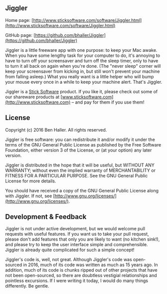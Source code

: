 Jiggler
---------------------------------------------------------------------------------------------
Home page: [http://www.sticksoftware.com/software/Jiggler.html](http://www.sticksoftware.com/software/Jiggler.html)

GitHub page: [https://github.com/bhaller/Jiggler](https://github.com/bhaller/Jiggler)

Jiggler is a little freeware app with one purpose: to keep your Mac awake. When you have some lengthy task for your computer to do, it's annoying to have to turn off your screensaver and turn off the sleep timer, only to have to turn it all back on again when you're done. (The "never sleep" corner will keep your screensaver from kicking in, but still won't prevent your machine from falling asleep.) What you really want is a little helper who will bump your mouse every once in a while to keep your machine alert. That's Jiggler.

Jiggler is a [Stick Software](http://www.sticksoftware.com) product.  If you like it, please check out some of our shareware products at [www.sticksoftware.com](http://www.sticksoftware.com) – and pay for them if you use them!


License
----------

Copyright (c) 2016 Ben Haller.  All rights reserved.

Jiggler is free software: you can redistribute it and/or modify it under the terms of the GNU General Public License as published by the Free Software Foundation, either version 3 of the License, or (at your option) any later version.

Jiggler is distributed in the hope that it will be useful, but WITHOUT ANY WARRANTY; without even the implied warranty of MERCHANTABILITY or FITNESS FOR A PARTICULAR PURPOSE.  See the GNU General Public License for more details.

You should have received a copy of the GNU General Public License along with Jiggler.  If not, see [http://www.gnu.org/licenses/](http://www.gnu.org/licenses/).


Development & Feedback
-----------------------------------
Jiggler is not under active development, but we would welcome pull requests with useful features.  If you want us to take your pull request, please don't add features that only you are likely to want (no kitchen sink!), and please try to keep the user interface simple and comprehensible.  Jiggler is already quite complicated for such a simple concept!

Jiggler's code is, well, not great.  Although Jiggler's code was open-sourced in 2016, much of its code was written as much as 15 years ago.  In addition, much of its code is chunks ripped out of other projects that have not been open-sourced, so there are doubtless vestigial relationships and pointless excursions.  If I were writing it today, I would do many things differently.  Be gentle.